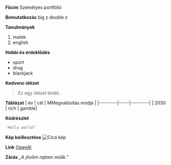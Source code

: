 **Főcím**
Személyes portfólió

**Bemutatkozás**
big z double z

**Tanulmányok**
1. matek 
2. english

**Hobbi és érdeklődés**
- sport
- drug
- blackjack

**Kedvenc idézet**
> Ez egy idézet blokk.

**Táblázat**
| év  | cél | MMegvalósítás módja  |
|---------|-----|---------|
| 2030  | rich  | gamble|

**Kódrészlet**
```JavaScript
`Hello world!`
```
**Kép beillesztése**
![Cica kép](https://placekitten.com/200/200)

 **Link**
 [OpenAI](https://openai.com)

 **Zárás**
*„A jövőm rajtam múlik.”*